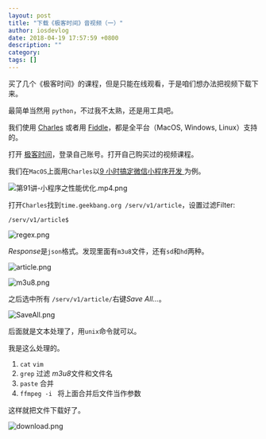 ```yaml
---
layout: post
title: "下载《极客时间》音视频（一）"
author: iosdevlog
date: 2018-04-19 17:57:59 +0800
description: ""
category: 
tags: []
---
```


买了几个《极客时间》的课程，但是只能在线观看，于是咱们想办法把视频下载下来。

最简单当然用 `python`，不过我不太熟，还是用工具吧。

我们使用 [Charles](https://www.charlesproxy.com) 或者用 [Fiddle](https://www.telerik.com/fiddler)，都是全平台（MacOS, Windows, Linux）支持的。

打开 [极客时间](https://time.geekbang.org)，登录自己账号。打开自己购买过的视频课程。

我们在`MacOS`上面用`Charles`以[9 小时搞定微信小程序开发
](https://time.geekbang.org/course/intro/77)为例。

![第91讲-小程序之性能优化.mp4.png](https://upload-images.jianshu.io/upload_images/910914-6b9b32486dbd65e0.png?imageMogr2/auto-orient/strip%7CimageView2/2/w/1240)

打开`Charles`找到`time.geekbang.org /serv/v1/article`，设置过滤Filter: 

```
/serv/v1/article$
```

![regex.png](https://upload-images.jianshu.io/upload_images/910914-0439e30190fa2179.png?imageMogr2/auto-orient/strip%7CimageView2/2/w/1240)

*Response*是`json`格式。发现里面有`m3u8`文件，还有`sd`和`hd`两种。

![article.png](https://upload-images.jianshu.io/upload_images/910914-7d3e0d244edf6ad3.png?imageMogr2/auto-orient/strip%7CimageView2/2/w/1240)

![m3u8.png](https://upload-images.jianshu.io/upload_images/910914-829750f00a3f4fbb.png?imageMogr2/auto-orient/strip%7CimageView2/2/w/1240)

之后选中所有 `/serv/v1/article/`右键*Save All...*。

![SaveAll.png](https://upload-images.jianshu.io/upload_images/910914-6cbf298457ce8f11.png?imageMogr2/auto-orient/strip%7CimageView2/2/w/1240)

后面就是文本处理了，用`unix`命令就可以。

我是这么处理的。

1. `cat` `vim`
2. `grep` 过滤 *m3u8*文件和文件名
3. `paste` 合并
4. `ffmpeg -i ` 将上面合并后文件当作参数

这样就把文件下载好了。

![download.png](https://upload-images.jianshu.io/upload_images/910914-ee7434cb1dc2ee09.png?imageMogr2/auto-orient/strip%7CimageView2/2/w/1240)

